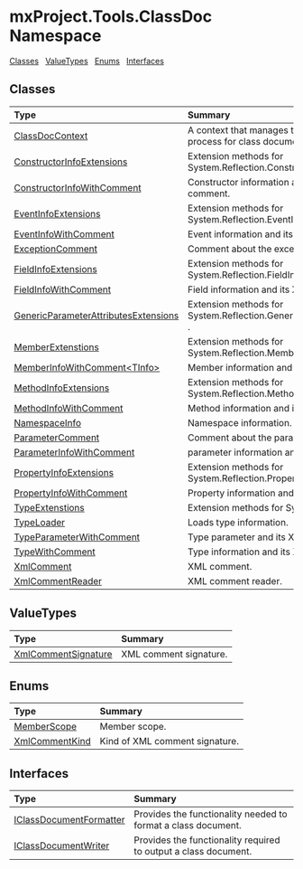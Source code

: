 ﻿

# mxProject.Tools.ClassDoc Namespace

[Classes](#Classes)&nbsp;&nbsp;
[ValueTypes](#ValueTypes)&nbsp;&nbsp;
[Enums](#Enums)&nbsp;&nbsp;
[Interfaces](#Interfaces)&nbsp;&nbsp;

## Classes
|Type|Summary|
|:--|:--|
| [ClassDocContext](../mxProject.Tools.ClassDoc/ClassDocContext.md) | A context that manages the state of the output process for class documents. |
| [ConstructorInfoExtensions](../mxProject.Tools.ClassDoc/ConstructorInfoExtensions.md) | Extension methods for System.Reflection.ConstructorInfo . |
| [ConstructorInfoWithComment](../mxProject.Tools.ClassDoc/ConstructorInfoWithComment.md) | Constructor information and its XML comment. |
| [EventInfoExtensions](../mxProject.Tools.ClassDoc/EventInfoExtensions.md) | Extension methods for System.Reflection.EventInfo . |
| [EventInfoWithComment](../mxProject.Tools.ClassDoc/EventInfoWithComment.md) | Event information and its XML comment. |
| [ExceptionComment](../mxProject.Tools.ClassDoc/ExceptionComment.md) | Comment about the exception. |
| [FieldInfoExtensions](../mxProject.Tools.ClassDoc/FieldInfoExtensions.md) | Extension methods for System.Reflection.FieldInfo . |
| [FieldInfoWithComment](../mxProject.Tools.ClassDoc/FieldInfoWithComment.md) | Field information and its XML comment. |
| [GenericParameterAttributesExtensions](../mxProject.Tools.ClassDoc/GenericParameterAttributesExtensions.md) | Extension methods for System.Reflection.GenericParameterAttributes . |
| [MemberExtenstions](../mxProject.Tools.ClassDoc/MemberExtenstions.md) | Extension methods for System.Reflection.MemberInfo . |
| [MemberInfoWithComment&lt;TInfo&gt;](../mxProject.Tools.ClassDoc/MemberInfoWithComment`1.md) | Member information and its XML comment. |
| [MethodInfoExtensions](../mxProject.Tools.ClassDoc/MethodInfoExtensions.md) | Extension methods for System.Reflection.MethodInfo . |
| [MethodInfoWithComment](../mxProject.Tools.ClassDoc/MethodInfoWithComment.md) | Method information and its XML comment. |
| [NamespaceInfo](../mxProject.Tools.ClassDoc/NamespaceInfo.md) | Namespace information. |
| [ParameterComment](../mxProject.Tools.ClassDoc/ParameterComment.md) | Comment about the parameter. |
| [ParameterInfoWithComment](../mxProject.Tools.ClassDoc/ParameterInfoWithComment.md) | parameter information and its XML comment. |
| [PropertyInfoExtensions](../mxProject.Tools.ClassDoc/PropertyInfoExtensions.md) | Extension methods for System.Reflection.PropertyInfo . |
| [PropertyInfoWithComment](../mxProject.Tools.ClassDoc/PropertyInfoWithComment.md) | Property information and its XML comment. |
| [TypeExtenstions](../mxProject.Tools.ClassDoc/TypeExtenstions.md) | Extension methods for System.Type . |
| [TypeLoader](../mxProject.Tools.ClassDoc/TypeLoader.md) | Loads type information. |
| [TypeParameterWithComment](../mxProject.Tools.ClassDoc/TypeParameterWithComment.md) | Type parameter and its XML comment. |
| [TypeWithComment](../mxProject.Tools.ClassDoc/TypeWithComment.md) | Type information and its XML comment. |
| [XmlComment](../mxProject.Tools.ClassDoc/XmlComment.md) | XML comment. |
| [XmlCommentReader](../mxProject.Tools.ClassDoc/XmlCommentReader.md) | XML comment reader. |

## ValueTypes
|Type|Summary|
|:--|:--|
| [XmlCommentSignature](../mxProject.Tools.ClassDoc/XmlCommentSignature.md) | XML comment signature. |

## Enums
|Type|Summary|
|:--|:--|
| [MemberScope](../mxProject.Tools.ClassDoc/MemberScope.md) | Member scope. |
| [XmlCommentKind](../mxProject.Tools.ClassDoc/XmlCommentKind.md) | Kind of XML comment signature. |

## Interfaces
|Type|Summary|
|:--|:--|
| [IClassDocumentFormatter](../mxProject.Tools.ClassDoc/IClassDocumentFormatter.md) | Provides the functionality needed to format a class document. |
| [IClassDocumentWriter](../mxProject.Tools.ClassDoc/IClassDocumentWriter.md) | Provides the functionality required to output a class document. |


